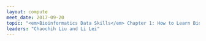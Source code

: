 ```yaml
---
layout: compute
meet_date: 2017-09-20
topic: "<em>Bioinformatics Data Skills</em> Chapter 1: How to Learn Bioinformatics"
leaders: "Chaochih Liu and Li Lei"
---
```



